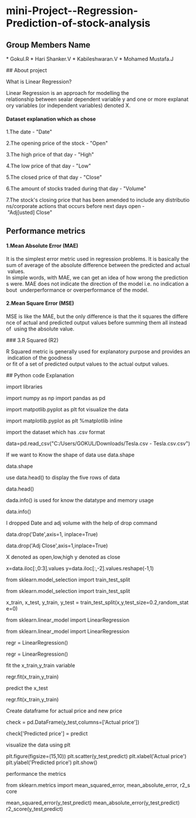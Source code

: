 # mini-Project--Regression-Prediction-of-stock-analysis 
  
 ## Group Members Name 
 * Gokul.R 
 * Hari Shanker.V 
 * Kabileshwaran.V 
 * Mohamed Mustafa.J 
  
 ## About project 
  
 What is Linear Regression? 
  
 Linear Regression is an approach for modelling the 
 relationship between sealar dependent variable y and one or more explanatory 
 variables (or independent variables) denoted X. 
  
 #### Dataset explanation which as chose 
  
 1.The date - "Date" 
  
 2.The opening price of the stock - "Open" 
  
 3.The high price of that day - "High" 
  
 4.The low price of that day - "Low" 
  
 5.The closed price of that day - "Close" 
  
 6.The amount of stocks traded during that day - "Volume" 
  
 7.The stock's closing price that has been amended to include any distributions/corporate actions that occurs before next days open - "Adj[usted] Close" 
  
 ## Performance metrics 
  
 #### 1.Mean Absolute Error (MAE) 
  
 It is the simplest error metric used in regression problems. It is basically the sum of average of the absolute difference between the predicted and actual values. 
 In simple words, with MAE, we can get an idea of how wrong the predictions were. MAE does not indicate the direction of the model i.e. no indication about  
 underperformance or overperformance of the model. 
  
 #### 2.Mean Square Error (MSE) 
  
 MSE is like the MAE, but the only difference is that the it squares the difference of actual and predicted output values before summing them all instead of  
 using the absolute value. 
  
 ### 3.R Squared (R2) 
  
 R Squared metric is generally used for explanatory purpose and provides an indication of the goodness 
 or fit of a set of predicted output values to the actual output values. 
  
 ## Python code Explanation 
  
 import libraries 
  
 import numpy as np 
 import pandas as pd 
  
  
 import matpotlib.pyplot as plt fot visualize the data 
  
 import matplotlib.pyplot as plt 
 %matplotlib inline 
  
  
 import the dataset which has .csv format 
  
 data=pd.read_csv("C:/Users/GOKUL/Downloads/Tesla.csv - Tesla.csv.csv") 
  
  
 If we want to Know the shape of data use data.shape 
  
 data.shape 
  
  
 use data.head() to display the five rows of data 
  
 data.head() 
  
  
 dada.info() is used for know the datatype and memory usage 
  
 data.info() 
  
  
 I dropped Date and adj volume with the help of drop command 
  
 data.drop('Date',axis=1, inplace=True) 
  
  
 data.drop('Adj Close',axis=1,inplace=True) 
  
  
 X denoted as open,low,high 
 y denoted as close 
  
 x=data.iloc[:,0:3].values 
 y=data.iloc[:,-2].values.reshape(-1,1) 
  
  
 from sklearn.model_selection import train_test_split 
  
 from sklearn.model_selection import train_test_split 
  
  
 x_train, x_test, y_train, y_test = train_test_split(x,y,test_size=0.2,random_state=0) 
  
  
 from sklearn.linear_model import LinearRegression 
  
 from sklearn.linear_model import LinearRegression 
  
  
 regr = LinearRegression() 
  
 regr = LinearRegression() 
  
  
 fit the x_train,y_train variable 
  
 regr.fit(x_train,y_train) 
  
  
 predict the x_test 
  
 regr.fit(x_train,y_train) 
  
  
 Create dataframe for actual price and new price 
  
 check = pd.DataFrame(y_test,columns=['Actual price']) 
  
  
 check['Predicted price'] = predict 
  
  
 visualize the data using plt 
  
 plt.figure(figsize=(15,10)) 
 plt.scatter(y_test,predict) 
 plt.xlabel('Actual price') 
 plt.ylabel('Predicted price') 
 plt.show() 
  
  
 performance the metrics   
  
 from sklearn.metrics import mean_squared_error, mean_absolute_error, r2_score 
  
  
 mean_squared_error(y_test,predict) 
 mean_absolute_error(y_test,predict) 
 r2_score(y_test,predict) 
 
